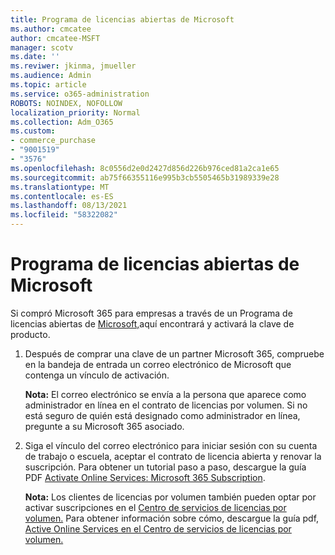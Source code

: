 ```yaml
---
title: Programa de licencias abiertas de Microsoft
ms.author: cmcatee
author: cmcatee-MSFT
manager: scotv
ms.date: ''
ms.reviwer: jkinma, jmueller
ms.audience: Admin
ms.topic: article
ms.service: o365-administration
ROBOTS: NOINDEX, NOFOLLOW
localization_priority: Normal
ms.collection: Adm_O365
ms.custom:
- commerce_purchase
- "9001519"
- "3576"
ms.openlocfilehash: 8c0556d2e0d2427d856d226b976ced81a2ca1e65
ms.sourcegitcommit: ab75f66355116e995b3cb5505465b31989339e28
ms.translationtype: MT
ms.contentlocale: es-ES
ms.lasthandoff: 08/13/2021
ms.locfileid: "58322082"
---
```

# <a name="microsoft-open-license-program"></a>Programa de licencias abiertas de Microsoft

Si compró Microsoft 365 para empresas a través de un Programa de licencias abiertas de [Microsoft,](https://go.microsoft.com/fwlink/p/?LinkID=613298)aquí encontrará y activará la clave de producto.

1. Después de comprar una clave de un partner Microsoft 365, compruebe en la bandeja de entrada un correo electrónico de Microsoft que contenga un vínculo de activación.

    **Nota:** El correo electrónico se envía a la persona que aparece como administrador en línea en el contrato de licencias por volumen. Si no está seguro de quién está designado como administrador en línea, pregunte a su Microsoft 365 asociado.
1. Siga el vínculo del correo electrónico para iniciar sesión con su cuenta de trabajo o escuela, aceptar el contrato de licencia abierta y renovar la suscripción. Para obtener un tutorial paso a paso, descargue la guía PDF [Activate Online Services: Microsoft 365 Subscription](https://go.microsoft.com/fwlink/p/?LinkId=618100).

    **Nota:** Los clientes de licencias por volumen también pueden optar por activar suscripciones en el [Centro de servicios de licencias por volumen.](https://go.microsoft.com/fwlink/p/?LinkID=282016) Para obtener información sobre cómo, descargue la guía pdf, [Active Online Services en el Centro de servicios de licencias por volumen.](https://go.microsoft.com/fwlink/p/?LinkId=618096)